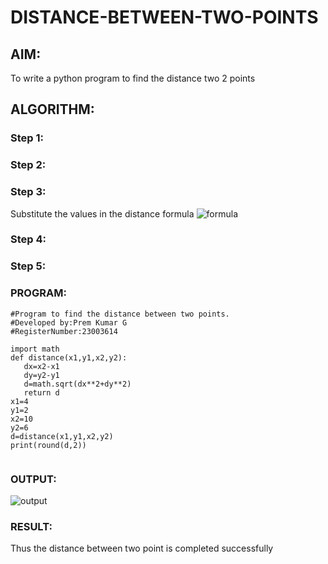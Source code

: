# DISTANCE-BETWEEN-TWO-POINTS

## AIM:
To write a python program to find the distance two 2 points
## ALGORITHM:
### Step 1: 
### Step 2: 
### Step 3: 
Substitute the values in the distance formula  ![formula](/formula.JPG)
### Step 4: 
### Step 5: 
### PROGRAM:
  
  ```
#Program to find the distance between two points.
#Developed by:Prem Kumar G
#RegisterNumber:23003614

import math
def distance(x1,y1,x2,y2):
     dx=x2-x1
     dy=y2-y1
     d=math.sqrt(dx**2+dy**2)
     return d
x1=4
y1=2
x2=10
y2=6
d=distance(x1,y1,x2,y2)
print(round(d,2))


  ```


### OUTPUT:

![output](formula.JPG)

### RESULT:

Thus the distance between two point is completed successfully
